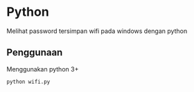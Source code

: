 # Python

Melihat password tersimpan wifi pada windows dengan python

## Penggunaan

Menggunakan python 3+

```python
python wifi.py
```
